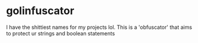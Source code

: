 # golinfuscator
I have the shittiest names for my projects lol. This is a 'obfuscator' that aims to protect ur strings and boolean statements
